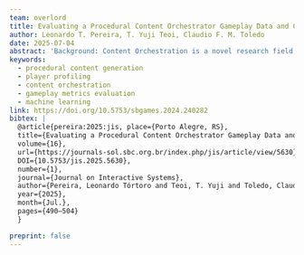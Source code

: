 ```yaml
---
team: overlord
title: Evaluating a Procedural Content Orchestrator Gameplay Data and Classifying User Profiles
author: Leonardo T. Pereira, T. Yuji Teoi, Claudio F. M. Toledo
date: 2025-07-04
abstract: 'Background: Content Orchestration is a novel research field focused on coordinating distinct types of algorithmically generated game content. Purpose: Thus, the lack of research in this area hinders the analysis of gameplay data and player profiling in games with orchestrated content. Methods: This paper is an extension of a work that collected and analyzed gameplay logs of 15 players who played 119 game sections of 12 different dungeons of a top-down action game. The game’s Levels, Rules, and Narrative content were orchestrated and adapted to player profiles defined from a pre-test questionnaire. PCA and clustering techniques were used to highlight relevant gameplay metrics for distinguishing play styles. In this extension, we used the gameplay data alone to train classifiers with and without data augmentation to predict a user’s profile, measuring the accuracy, precision, recall and f1-score with a train-test split and a 5-fold cross-validation for a more robust accuracy. We also implemented data augmentation on our gameplay metrics sample. Results: We identified, through the previous work, two components of PCA explaining a total of 65% of data variability, containing data such as Lock Usage Rate, Enemy Kill Rate, Map Completion, and Completed Immersion Quests. We also found game difficulty as an important level component for impact clustering. Through data augmentation, we achieved novel results, such as a mean accuracy of almost 95%, measured with a 5-fold cross-validation, for the Histogram-based Gradient Boosting classifier when predicting a player’s profile based on their gameplay data, even with our small sample size. Conclusion: Our work guides developers and researchers to choose relevant gameplay metrics to determine players’ play styles. Our extended results suggest that we can predict player’s profiles through gameplay metrics and data augmentation, even for small samples. More studies are needed to validate our findings, with a larger and more diverse player-base.'
keywords:
  - procedural content generation
  - player profiling
  - content orchestration
  - gameplay metrics evaluation
  - machine learning
link: https://doi.org/10.5753/sbgames.2024.240282
bibtex: |
  @article{pereira:2025:jis, place={Porto Alegre, RS}, 
  title={Evaluating a Procedural Content Orchestrator Gameplay Data and Classifying User Profiles}, 
  volume={16}, 
  url={https://journals-sol.sbc.org.br/index.php/jis/article/view/5630}, 
  DOI={10.5753/jis.2025.5630}, 
  number={1}, 
  journal={Journal on Interactive Systems}, 
  author={Pereira, Leonardo Tórtoro and Teoi, T. Yuji and Toledo, Claudio Fabiano Motta}, 
  year={2025}, 
  month={Jul.}, 
  pages={490–504} 
  }

preprint: false
---
```

